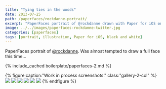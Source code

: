 ```yaml
---
title: "Tying ties in the woods"
date: 2013-07-25
path: /paperfaces/rockdanne-portrait/
excerpt: "PaperFaces portrait of @rockdanne drawn with Paper for iOS on an iPad."
image: ../../images/paperfaces-rockdanne-twitter.jpg
categories: [paperfaces]
tags: [portrait, illustration, Paper for iOS, black and white]
---
```


PaperFaces portrait of [@rockdanne](https://twitter.com/rockdanne). Was almost tempted to draw a full face this time…

{% include_cached boilerplate/paperfaces-2.md %}

{% figure caption:"Work in process screenshots." class:"gallery-2-col" %}
[![](../../images/paperfaces-rockdanne-process-1-600.jpg)](../../images/paperfaces-rockdanne-process-1-lg.jpg)
[![](../../images/paperfaces-rockdanne-process-2-600.jpg)](../../images/paperfaces-rockdanne-process-2-lg.jpg)
[![](../../images/paperfaces-rockdanne-process-3-600.jpg)](../../images/paperfaces-rockdanne-process-3-lg.jpg)
[![](../../images/paperfaces-rockdanne-process-4-600.jpg)](../../images/paperfaces-rockdanne-process-4-lg.jpg)
[![](../../images/paperfaces-rockdanne-process-5-600.jpg)](../../images/paperfaces-rockdanne-process-5-lg.jpg)
[![](../../images/paperfaces-rockdanne-process-6-600.jpg)](../../images/paperfaces-rockdanne-process-6-lg.jpg)
{% endfigure %}
